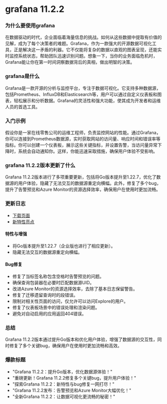# grafana 11.2.2
### 为什么要使用grafana

在数据驱动的时代，企业面临着海量信息的挑战。如何从这些数据中提取有价值的见解，成为了每个决策者的难题。Grafana，作为一款强大的开源数据可视化工具，正是解决这一矛盾的利器。它不仅能将复杂的数据以直观的图表呈现，还能实时监控系统状态，帮助团队迅速识别问题。想象一下，当你的业务面临危机时，Grafana能让你在第一时间洞察数据背后的真相，做出明智的决策。

### grafana是什么

Grafana是一款开源的分析与监控平台，专注于数据可视化。它支持多种数据源，包括Prometheus、InfluxDB和Elasticsearch等，用户可以通过自定义仪表板和图表，轻松展示和分析数据。Grafana的灵活性和强大功能，使其成为开发者和运维人员的首选工具。

### 入门示例

假设你是一家在线零售公司的运维工程师，负责监控网站的性能。通过Grafana，你可以连接到Prometheus数据源，实时获取网站的访问量、响应时间和错误率等指标。你可以创建一个仪表板，展示这些关键指标，并设置告警，当访问量异常下降时，系统会自动通知你。这样，你能迅速采取措施，确保用户体验不受影响。

### grafana 11.2.2版本更新了什么

Grafana 11.2.2版本进行了多项重要更新，包括将Go版本提升至1.22.7，优化了数据源的用户体验，隐藏了无法交互的数据源重定向横幅。此外，修复了多个bug，提升了告警预览和Azure Monitor的资源选择效率，确保用户在使用时更加流畅。

### 更新日志

- [下载页面](https://grafana.com/grafana/download/11.2.2)  
- [新特性亮点](https://grafana.com/docs/grafana/latest/whatsnew/)  

#### 特性与增强
- 将Go版本提升至1.22.7（企业版也进行了相应更新）。
- 隐藏无法交互的数据源重定向横幅。

#### Bug修复
- 修复了当标签名称包含空格时告警预览的问题。
- 确保查询包装器在必要时匹配数据源UID。
- 改进Azure Monitor的资源选择效率，去除了基本日志保留警告。
- 修复了迁移遗留查询时的段错误。
- 限制对相关性页面的访问，仅允许可以访问Explore的用户。
- 修复了仪表板场景中的错误处理和渲染问题。
- 避免对自动启用的应用返回404错误。

### 总结

Grafana 11.2.2版本通过提升Go版本和优化用户体验，增强了数据源的交互性，同时修复了多个关键bug，确保用户在使用时更加流畅和高效。

### 爆款标题

- "Grafana 11.2.2：提升Go版本，优化数据源体验！"
- "重磅更新！Grafana 11.2.2修复多个关键bug，提升用户体验！"
- "探索Grafana 11.2.2：新特性与bug修复一网打尽！"
- "Grafana 11.2.2发布：告警预览和Azure Monitor大幅优化！"
- "全新Grafana 11.2.2：让数据可视化更流畅的秘密！"